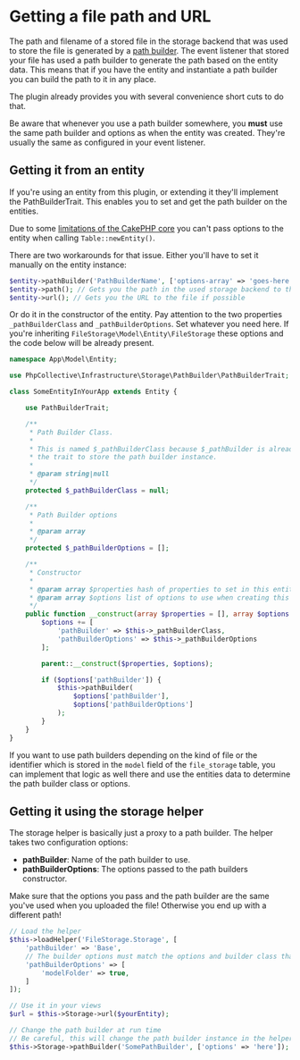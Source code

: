 # Getting a file path and URL

The path and filename of a stored file in the storage backend that was used to store the file is generated by a [path builder](Path-Builders.md). The event listener that stored your file has used a path builder to generate the path based on the entity data. This means that if you have the entity and instantiate a path builder you can build the path to it in any place.

The plugin already provides you with several convenience short cuts to do that.

Be aware that whenever you use a path builder somewhere, you **must** use the same path builder and options as when the entity was created. They're usually the same as configured in your event listener.

## Getting it from an entity

If you're using an entity from this plugin, or extending it they'll implement the PathBuilderTrait. This enables you to set and get the path builder on the entities.

Due to some [limitations of the CakePHP core](http://api.cakephp.org/3.1/source-class-Cake.ORM.Table.html#1965) you can't pass options to the entity when calling `Table::newEntity()`.

There are two workarounds for that issue. Either you'll have to set it manually on the entity instance:

```php
$entity->pathBuilder('PathBuilderName', ['options-array' => 'goes-here']);
$entity->path(); // Gets you the path in the used storage backend to the file
$entity->url(); // Gets you the URL to the file if possible
```

Or do it in the constructor of the entity. Pay attention to the two properties `_pathBuilderClass` and `_pathBuilderOptions`.
Set whatever you need here. If you're inheriting `FileStorage\Model\Entity\FileStorage` these options and the code below will be already present.

```php
namespace App\Model\Entity;

use PhpCollective\Infrastructure\Storage\PathBuilder\PathBuilderTrait;

class SomeEntityInYourApp extends Entity {

	use PathBuilderTrait;

	/**
	 * Path Builder Class.
	 *
	 * This is named $_pathBuilderClass because $_pathBuilder is already used by
	 * the trait to store the path builder instance.
	 *
	 * @param string|null
	 */
	protected $_pathBuilderClass = null;

	/**
	 * Path Builder options
	 *
	 * @param array
	 */
	protected $_pathBuilderOptions = [];

	/**
	 * Constructor
	 *
	 * @param array $properties hash of properties to set in this entity
	 * @param array $options list of options to use when creating this entity
	 */
	public function __construct(array $properties = [], array $options = []) {
		$options += [
			'pathBuilder' => $this->_pathBuilderClass,
			'pathBuilderOptions' => $this->_pathBuilderOptions
		];

		parent::__construct($properties, $options);

		if ($options['pathBuilder']) {
			$this->pathBuilder(
				$options['pathBuilder'],
				$options['pathBuilderOptions']
			);
		}
	}
}
```

If you want to use path builders depending on the kind of file or the identifier which is stored in the `model` field of the `file_storage` table, you can implement that logic as well there and use the entities data to determine the path builder class or options.

## Getting it using the storage helper

The storage helper is basically just a proxy to a path builder. The helper takes two configuration options:

 * **pathBuilder**: Name of the path builder to use.
 * **pathBuilderOptions**: The options passed to the path builders constructor.

Make sure that the options you pass and the path builder are the same you've used when you uploaded the file! Otherwise you end up with a different path!

```php
// Load the helper
$this->loadHelper('FileStorage.Storage', [
	'pathBuilder' => 'Base',
	// The builder options must match the options and builder class that were used to store the file!
	'pathBuilderOptions' => [
		'modelFolder' => true,
	]
]);

// Use it in your views
$url = $this->Storage->url($yourEntity);

// Change the path builder at run time
// Be careful, this will change the path builder instance in the helper!
$this->Storage->pathBuilder('SomePathBuilder', ['options' => 'here']);
```
